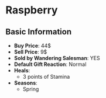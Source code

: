 # Raspberry

## Basic Information

- **Buy Price**: 44$
- **Sell Price**: 9$
- **Sold by Wandering Salesman**: YES
- **Default Gift Reaction**: Normal
- **Heals**:
  - 3 points of Stamina
- **Seasons**:
  - Spring